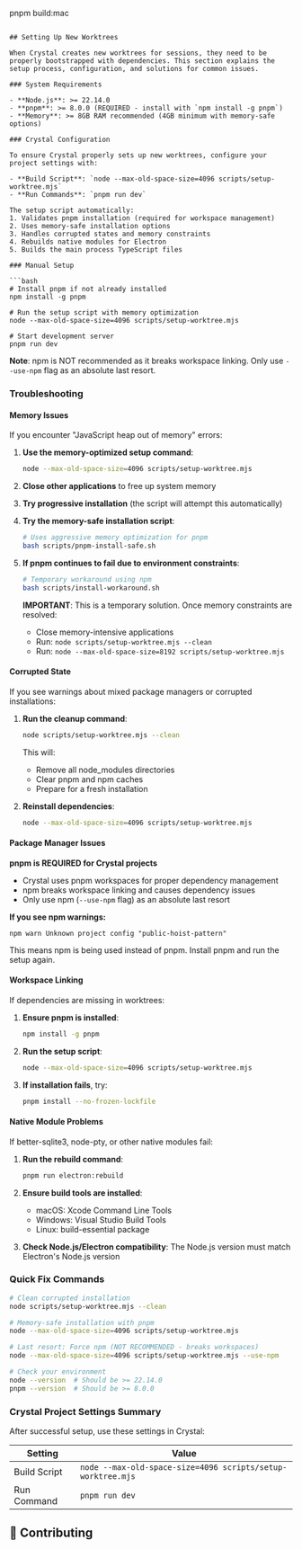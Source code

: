 pnpm build:mac
```

## Setting Up New Worktrees

When Crystal creates new worktrees for sessions, they need to be properly bootstrapped with dependencies. This section explains the setup process, configuration, and solutions for common issues.

### System Requirements

- **Node.js**: >= 22.14.0
- **pnpm**: >= 8.0.0 (REQUIRED - install with `npm install -g pnpm`)
- **Memory**: >= 8GB RAM recommended (4GB minimum with memory-safe options)

### Crystal Configuration

To ensure Crystal properly sets up new worktrees, configure your project settings with:

- **Build Script**: `node --max-old-space-size=4096 scripts/setup-worktree.mjs`
- **Run Commands**: `pnpm run dev`

The setup script automatically:
1. Validates pnpm installation (required for workspace management)
2. Uses memory-safe installation options
3. Handles corrupted states and memory constraints
4. Rebuilds native modules for Electron
5. Builds the main process TypeScript files

### Manual Setup

```bash
# Install pnpm if not already installed
npm install -g pnpm

# Run the setup script with memory optimization
node --max-old-space-size=4096 scripts/setup-worktree.mjs

# Start development server
pnpm run dev
```

**Note**: npm is NOT recommended as it breaks workspace linking. Only use `--use-npm` flag as an absolute last resort.

### Troubleshooting

#### Memory Issues

If you encounter "JavaScript heap out of memory" errors:

1. **Use the memory-optimized setup command**:
   ```bash
   node --max-old-space-size=4096 scripts/setup-worktree.mjs
   ```

2. **Close other applications** to free up system memory

3. **Try progressive installation** (the script will attempt this automatically)

4. **Try the memory-safe installation script**:
   ```bash
   # Uses aggressive memory optimization for pnpm
   bash scripts/pnpm-install-safe.sh
   ```

5. **If pnpm continues to fail due to environment constraints**:
   ```bash
   # Temporary workaround using npm
   bash scripts/install-workaround.sh
   ```
   **IMPORTANT**: This is a temporary solution. Once memory constraints are resolved:
   - Close memory-intensive applications
   - Run: `node scripts/setup-worktree.mjs --clean`
   - Run: `node --max-old-space-size=8192 scripts/setup-worktree.mjs`

#### Corrupted State

If you see warnings about mixed package managers or corrupted installations:

1. **Run the cleanup command**:
   ```bash
   node scripts/setup-worktree.mjs --clean
   ```
   This will:
   - Remove all node_modules directories
   - Clear pnpm and npm caches
   - Prepare for a fresh installation

2. **Reinstall dependencies**:
   ```bash
   node --max-old-space-size=4096 scripts/setup-worktree.mjs
   ```

#### Package Manager Issues

**pnpm is REQUIRED for Crystal projects**
- Crystal uses pnpm workspaces for proper dependency management
- npm breaks workspace linking and causes dependency issues
- Only use npm (`--use-npm` flag) as an absolute last resort

**If you see npm warnings:**
```
npm warn Unknown project config "public-hoist-pattern"
```
This means npm is being used instead of pnpm. Install pnpm and run the setup again.

#### Workspace Linking

If dependencies are missing in worktrees:

1. **Ensure pnpm is installed**:
   ```bash
   npm install -g pnpm
   ```

2. **Run the setup script**:
   ```bash
   node --max-old-space-size=4096 scripts/setup-worktree.mjs
   ```

3. **If installation fails**, try:
   ```bash
   pnpm install --no-frozen-lockfile
   ```

#### Native Module Problems

If better-sqlite3, node-pty, or other native modules fail:

1. **Run the rebuild command**:
   ```bash
   pnpm run electron:rebuild
   ```

2. **Ensure build tools are installed**:
   - macOS: Xcode Command Line Tools
   - Windows: Visual Studio Build Tools
   - Linux: build-essential package

3. **Check Node.js/Electron compatibility**:
   The Node.js version must match Electron's Node.js version

### Quick Fix Commands

```bash
# Clean corrupted installation
node scripts/setup-worktree.mjs --clean

# Memory-safe installation with pnpm
node --max-old-space-size=4096 scripts/setup-worktree.mjs

# Last resort: Force npm (NOT RECOMMENDED - breaks workspaces)
node --max-old-space-size=4096 scripts/setup-worktree.mjs --use-npm

# Check your environment
node --version  # Should be >= 22.14.0
pnpm --version  # Should be >= 8.0.0
```

### Crystal Project Settings Summary

After successful setup, use these settings in Crystal:

| Setting | Value |
|---------|-------|
| Build Script | `node --max-old-space-size=4096 scripts/setup-worktree.mjs` |
| Run Command | `pnpm run dev` |



## 🤝 Contributing
